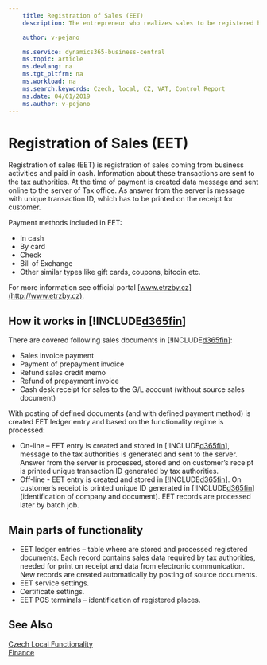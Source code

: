 ```yaml
---
    title: Registration of Sales (EET)
    description: The entrepreneur who realizes sales to be registered has the obligation to register sales. A sale to be registered is a payment in cash, by card, or by similar means, which entails a business income and which is not exempt from registration.

    author: v-pejano

    ms.service: dynamics365-business-central
    ms.topic: article
    ms.devlang: na
    ms.tgt_pltfrm: na
    ms.workload: na
    ms.search.keywords: Czech, local, CZ, VAT, Control Report
    ms.date: 04/01/2019
    ms.author: v-pejano
---
```



# Registration of Sales (EET)
Registration of sales (EET) is registration of sales coming from business activities and paid in cash. Information about these transactions are sent to the tax authorities. At the time of payment is created data message and sent online to the server of Tax office. As answer from the server is message with unique transaction ID, which has to be printed on the receipt for customer.

Payment methods included in EET:

*   In cash  
*   By card  
*   Check  
*   Bill of Exchange  
*   Other similar types like gift cards, coupons, bitcoin etc.  

For more information see official portal [www.etrzby.cz](http://www.etrzby.cz).  


## How it works in [!INCLUDE[d365fin](../../includes/d365fin_md.md)]
There are covered following sales documents in [!INCLUDE[d365fin](../../includes/d365fin_md.md)]:

*   Sales invoice payment  
*   Payment of prepayment invoice  
*   Refund sales credit memo  
*   Refund of prepayment invoice  
*   Cash desk receipt for sales to the G/L account (without source sales document)  

With posting of defined documents (and with defined payment method) is created EET ledger entry and based on the functionality regime is processed:

*   On-line – EET entry is created and stored in [!INCLUDE[d365fin](../../includes/d365fin_md.md)], message to the tax authorities is generated and sent to the server. Answer from the server is processed, stored and on customer’s receipt is printed unique transaction ID generated by tax authorities.  
*   Off-line - EET entry is created and stored in [!INCLUDE[d365fin](../../includes/d365fin_md.md)]. On customer’s receipt is printed unique ID generated in [!INCLUDE[d365fin](../../includes/d365fin_md.md)](identification of company and document). EET records are processed later by batch job.  

## Main parts of functionality
*   EET ledger entries – table where are stored and processed registered documents. Each record contains sales data required by tax authorities, needed for print on receipt and data from electronic communication. New records are created automatically by posting of source documents.  
*   EET service settings.  
*   Certificate settings.  
*   EET POS terminals – identification of registered places.  

## See Also
[Czech Local Functionality](czech-local-functionality.md)  
[Finance](../../finance.md)

